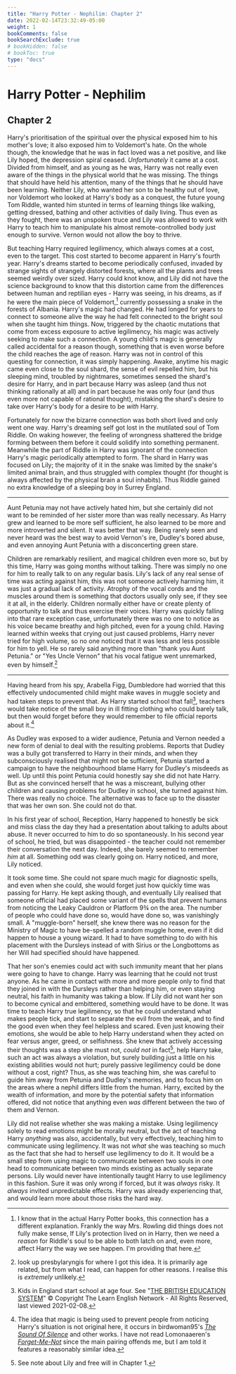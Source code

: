 ```yaml
---
title: "Harry Potter - Nephilim: Chapter 2"
date: 2022-02-14T23:32:49-05:00
weight: 1
bookComments: false
bookSearchExclude: true
# bookHidden: false
# bookToc: true
type: "docs"
---
```


# Harry Potter - Nephilim

## Chapter 2


Harry's prioritisation of the spiritual over the physical exposed him to his
mother's love; it also exposed him to Voldemort's hate.  On the whole though,
the knowledge that he was in fact loved was a net positive, and like Lily
hoped, the depression spiral ceased.  *Unfortunately* it came at a cost.
Divided from himself, and as young as he was, Harry was not really even
aware of the things in the physical world that he was missing.  The things
that should have held his attention, many of the things that he should have
been learning.  Neither Lily, who wanted her son to be healthy out of love,
nor Voldemort who looked at Harry's body as a conquest, the future young
Tom Riddle, wanted him stunted in terms of learning things like walking,
getting dressed, bathing and other activities of daily living.  Thus even
as they fought, there was an unspoken truce and Lily was allowed to work
with Harry to teach him to manipulate his almost remote-controlled body just
enough to survive.  Vernon would not allow the boy to thrive.

But teaching Harry required legilimency, which always comes at a cost, even to
the target.  This cost started to become apparent in Harry's fourth year.
Harry's dreams started to become periodically confused, invaded by strange
sights of strangely distorted forests, where all the plants and trees seemed
weirdly over sized.  Harry could knot know, and Lily did not have the science
background to know that this distortion came from the differences between human
and reptilian eyes - Harry was seeing, in his dreams, as if he were the main
piece of Voldemort,[^210917-2] currently possessing a snake in the forests of
Albania.  Harry's magic had changed.  He had longed for years to connect to
someone alive the way he had felt connected to the bright soul when she taught
him things.  Now, triggered by the chaotic mutations that come from excess
exposure to active legilimency, his magic was actively seeking to make such a
connection.  A young child's magic is generally called accidental for a reason
though, something that is even worse before the child reaches the age of reason.
Harry was not in control of this questing for connection, it was simply
happening.  Awake, anytime his magic came even close to the soul shard, the
sense of evil repelled him, but his sleeping mind, troubled by nightmares,
sometimes sensed the shard's desire for Harry, and in part because Harry was
asleep (and thus not thinking rationally at all) and in part because he was only
four (and thus even more not capable of rational thought), mistaking the shard's
desire to take over Harry's body for a desire to be *with* Harry.  

Fortunately for now the bizarre connection was both short lived and only went
one way.  Harry's dreaming self got lost in the mutilated soul of Tom Riddle.
On waking however, the feeling of wrongness shattered the bridge forming between
them before it could solidify into something permanent.  Meanwhile the part of
Riddle in Harry was ignorant of the connection Harry's magic periodically
attempted to form.  The shard in Harry was focused on Lily; the majority of it
in the snake was limited by the snake's limited animal brain, and thus struggled
with complex thought (for thought is always affected by the physical brain a
soul inhabits).  Thus Riddle gained no extra knowledge of a sleeping boy in
Surrey England.

- - - 

Aunt Petunia may not have actively hated him, but she certainly did not want
to be reminded of her sister more than was really necessary.  As Harry grew
and learned to be more self sufficient, he also learned to be more and more
introverted and silent.  It was better that way.  Being rarely seen and
never heard was the best way to avoid Vernon's ire, Dudley's bored abuse,
and even annoying Aunt Petunia with a disconcerting green stare.

Children are remarkably resilient, and magical children even more so, but by
this time, Harry was going months without talking. There was simply no one for
him to really talk to on any regular basis.  Lily's lack of any real sense
of time was acting against him, this was not someone actively harming him,
it was just a gradual lack of activity.  Atrophy of the vocal cords and the
muscles around them is something that doctors usually only see, if they see
it at all, in the elderly.  Children normally either have or create plenty of
opportunity to talk and thus exercise their voices.  Harry was quickly falling
into that rare exception case, unfortunately there was no one to notice as his
voice became breathy and high pitched, even for a young child.  Having learned
within weeks that crying out just caused problems, Harry never tried for high
volume, so no one noticed that it was less and less possible for him to yell.
He so rarely said anything more than "thank you Aunt Petunia." or "Yes Uncle
Vernon" that his vocal fatigue went unremarked, even by himself.[^201214-2]

- - -

Having heard from his spy, Arabella Figg, Dumbledore had worried that this
effectively undocumented child might make waves in muggle society and had
taken steps to prevent that.  As Harry started school that fall[^210208-2],
teachers would take notice of the small boy in ill fitting clothing who
could barely talk, but then would forget before they would remember to file
official reports about it.[^210706-3]

As Dudley was exposed to a wider audience, Petunia and Vernon needed a new
form of denial to deal with the resulting problems.  Reports that Dudley was
a bully got transferred to Harry in their minds, and when they subconsciously
realised that might not be sufficient, Petunia started a campaign to have
the neighbourhood blame Harry for Dudley's misdeeds as well.  Up until this
point Petunia could honestly say she did not hate Harry.  But as she convinced
herself that he was a miscreant, bullying other children and causing problems
for Dudley in school, she turned against him.  There was really no choice.
The alternative was to face up to the disaster that was her own son.
She could not do that.

In his first year of school, Reception, Harry happened to honestly be sick
and miss class the day they had a presentation about talking to adults
about abuse.  It never occurred to him to do so spontaneously.  In his
second year of school, he tried, but was disappointed - the teacher could
not remember their conversation the next day.  Indeed, she barely seemed to
remember *him* at all. Something odd was clearly going on.  Harry noticed,
and more, Lily noticed.

It took some time.  She could not spare much magic for diagnostic spells,
and even when she could, she would forget just how quickly time was passing
for Harry.  He kept asking though, and eventually Lily realised that
someone official had placed some variant of the spells that prevent humans
from noticing the Leaky Cauldron or Platform 9¾ on the area.  The number of
people who could have done so, would have done so, was vanishingly small.
A "muggle-born" herself, she knew there was no reason for the Ministry of
Magic to have be-spelled a random muggle home, even if it did happen to house a
young wizard.  It had to have something to do with his placement with the
Dursleys instead of with Sirius or the Longbottoms as her Will had specified
should have happened.

That her son's enemies could act with such immunity meant that her plans were
going to have to change.  Harry was learning that he could not trust anyone.
As he came in contact with more and more people only to find that they joined
in with the Dursleys rather than helping him, or even staying neutral, his
faith in humanity was taking a blow. If Lily did not want her son to become
cynical and embittered, something would have to be done.  It was time to teach
Harry true legilimency, so that he could understand what makes people tick,
and start to separate the evil from the weak, and to find the good even when
they feel helpless and scared.  Even just knowing their emotions, she would be
able to help Harry understand when they acted on fear versus anger, greed, or
selfishness.  She knew that actively accessing their thoughts was a step she
must not, *could not* in fact[^210208-1], help Harry take, such an act was
always a violation, but surely building just a little on his existing abilities
would not hurt; purely passive legilimency could be done without a cost, right?
Thus, as she was teaching him, she was careful to guide him away from Petunia
and Dudley's memories, and to focus him on the areas where a nephil differs
little from the human.  Harry, excited by the wealth of information, and more by
the potential safety that information offered, did not notice that anything even
*was* different between the two of them and Vernon.  

Lily did not realise whether she was making a mistake.  Using legilimency
solely to read emotions might be morally neutral, but the act of teaching
Harry *anything* was also, accidentally, but very effectively, teaching him
to communicate using legilimency.  It was not *what* she was teaching so much as
the fact that she had to herself use legilimency to do it.  It would be a small
step from using magic to communicate between two souls in one head to
communicate between two minds existing as actually separate persons.  Lily would
never have intentionally taught Harry to use legilimency in this fashion.  Sure
it was only wrong if forced, but it was *always* risky.  It *always* invited
unpredictable effects.  Harry was already experiencing that, and would learn
more about those risks the hard way.

[^210917-2]: I know that in the actual Harry Potter books, this connection has
    a different explanation.  Frankly the way Mrs. Rowling did things does not
    fully make sense, If Lily's protection lived on in Harry, then we need a
    *reason* for Riddle's soul to be able to both latch on and, even more,
    affect Harry the way we see happen.  I'm providing that here. 

[^210706-3]: The idea that magic is being used to prevent people from noticing
    Harry's situation is not original here, it occurs in birdwoman95's _[The Sound
    Of Silence](https://www.fanfiction.net/s/12175260)_ and other works.  I have
    not read Lomonaaeren's
    _[Forget-Me-Not](https://archiveofourown.org/works/24931486)_ since the main
    pairing offends me, but I am told it features a reasonably similar idea.

[^201214-2]: look up presbylaryngis for where I got this idea. It is primarily
    age related, but from what I read, can happen for other reasons.  I realise
    this is *extremely* unlikely. 

[^210208-2]: Kids in England start school at age four.  See 
    "[THE BRITISH EDUCATION SYSTEM][TBES]" © Copyright The Learn English 
    Network - All Rights Reserved, last viewed 2021-02-08.

[TBES]: https://www.learnenglish.de/culture/educationculture.html

[^210208-1]: See note about Lily and free will in Chapter 1. 
